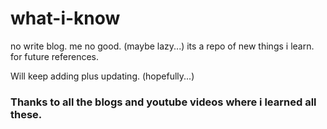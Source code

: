 # what-i-know
no write blog. me no good. (maybe lazy...)
its a repo of new things i learn. for future references.


Will keep adding plus updating. (hopefully...)

### Thanks to all the blogs and youtube videos where i learned all these.
